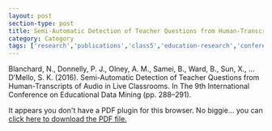 ```yaml
---
layout: post
section-type: post
title: Semi-Automatic Detection of Teacher Questions from Human-Transcripts of Audio in Live Classrooms
category: Category
tags: ['research','publications','class5','education-research','conference-short','discourse','nlp']
---
```

Blanchard, N., Donnelly, P. J., Olney, A. M., Samei, B., Ward, B., Sun, X., … D’Mello, S. K. (2016). Semi-Automatic Detection of Teacher Questions from Human-Transcripts of Audio in Live Classrooms. In The 9th International Conference on Educational Data Mining (pp. 288–291).


<object data="https://umdrive.memphis.edu/aolney/public/publications/blanchard2016.pdf" type="application/pdf" width="100%" height="600px">
 
  <p>It appears you don't have a PDF plugin for this browser.
  No biggie... you can <a href="https://umdrive.memphis.edu/aolney/public/publications/blanchard2016.pdf">click here to
  download the PDF file.</a></p>
  
</object>
